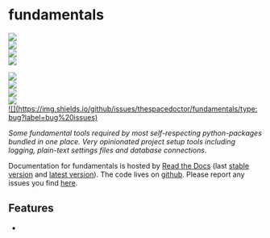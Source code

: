 # fundamentals

<!-- INFO BADGES -->  

[![](https://img.shields.io/pypi/pyversions/fundamentals)](https://pypi.org/project/fundamentals/)  
[![](https://img.shields.io/pypi/v/fundamentals)](https://pypi.org/project/fundamentals/)  
[![](https://img.shields.io/github/license/thespacedoctor/fundamentals)](https://github.com/thespacedoctor/fundamentals)  
[![](https://img.shields.io/pypi/dm/fundamentals)](https://pypi.org/project/fundamentals/)  

<!-- STATUS BADGES -->  

[![](http://167.99.90.204:8080/buildStatus/icon?job=fundamentals%2Fmaster&subject=build%20master)](http://167.99.90.204:8080/blue/organizations/jenkins/fundamentals/activity?branch=master)  
[![](http://167.99.90.204:8080/buildStatus/icon?job=fundamentals%2Fdevelop&subject=build%20dev)](http://167.99.90.204:8080/blue/organizations/jenkins/fundamentals/activity?branch=develop)  
[![](https://cdn.jsdelivr.net/gh/thespacedoctor/fundamentals@master/coverage.svg)](https://raw.githack.com/thespacedoctor/fundamentals/master/htmlcov/index.html)  
[![](https://readthedocs.org/projects/fundamentals/badge/)](http://fundamentals.readthedocs.io/en/latest/?badge)  
[![](https://img.shields.io/github/issues/thespacedoctor/fundamentals/type: bug?label=bug%20issues)](https://github.com/thespacedoctor/fundamentals/issues?q=is%3Aissue+is%3Aopen+label%3A%22type%3A+bug%22+)  










*Some fundamental tools required by most self-respecting python-packages bundled in one place. Very opinionated project setup tools including logging, plain-text settings files and database connections*.

Documentation for fundamentals is hosted by [Read the Docs](http://fundamentals.readthedocs.org/en/stable/) (last
[stable version](http://fundamentals.readthedocs.org/en/stable/) and [latest version](http://fundamentals.readthedocs.org/en/latest/)). The code lives on [github](https://github.com/thespacedoctor/fundamentals). Please report any issues you find [here](https://github.com/thespacedoctor/fundamentals/issues).

## Features

* 



